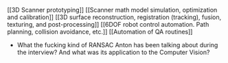 [[3D Scanner prototyping]]
[[Scanner math model simulation, optimization and calibration]]
[[3D surface reconstruction, registration (tracking), fusion, texturing, and post-processing]]
[[6DOF robot control automation. Path planning, collision avoidance, etc.]]
[[Automation of QA routines]]

- What the fucking kind of RANSAC Anton has been talking about during the interview? And what was its application to the Computer Vision?